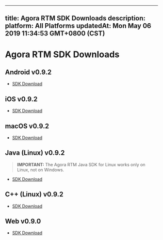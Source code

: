 
---
title: Agora RTM SDK Downloads
description: 
platform: All Platforms
updatedAt: Mon May 06 2019 11:34:53 GMT+0800 (CST)
---
# Agora RTM SDK Downloads
## Android v0.9.2

- [SDK Download](http://download.agora.io/rtmsdk/release/Agora_RTM_SDK_for_Android_v0_9_2.zip)

## iOS v0.9.2

- [SDK Download](http://download.agora.io/rtmsdk/release/Agora_RTM_SDK_for_iOS_v0_9_2.zip)

## macOS v0.9.2

- [SDK Download](http://download.agora.io/rtmsdk/release/Agora_RTM_SDK_for_Mac_v0_9_2.zip)

## Java (Linux) v0.9.2

> **IMPORTANT:** The Agora RTM Java SDK for Linux works only on Linux, not on Windows. 

- [SDK Download](http://download.agora.io/rtmsdk/release/Agora_RTM_SDK_for_Linux_Java_v0_9_2.zip) 

## C++ (Linux) v0.9.2

- [SDK Download](http://download.agora.io/rtmsdk/release/Agora_RTM_SDK_for_Linux_v0_9_2.zip)

## Web v0.9.0

- [SDK Download](../../rtmsdk/release/Agora_RTM_SDK_for_Web_v0_9_0.zip.md)
